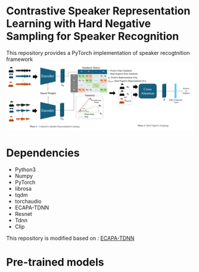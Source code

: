 # Contrastive Speaker Representation Learning with Hard Negative Sampling for Speaker Recognition

This repository provides a PyTorch implementation of speaker recogtnition framework
![cssl](cssl.png)

# Dependencies

- Python3
- Numpy
- PyTorch
- librosa
- tqdm
- torchaudio
- ECAPA-TDNN
- Resnet
- Tdnn
- Clip

This repository is modified based on : [ECAPA-TDNN](https://github.com/taoruijie/ecapa-tdnn)

# Pre-trained models
